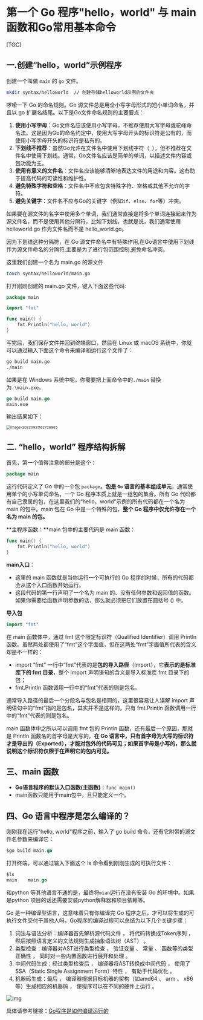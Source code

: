 # 第一个 Go 程序"hello，world" 与 main 函数和Go常用基本命令

[TOC]



## 一.创建“hello，world”示例程序

创建一个叫做 `main` 的 `go` 文件。

```bash
mkdir syntax/helloworld  // 创建存储helloworld示例的文件夹
```

啰嗦一下 Go 的命名规则。Go 源文件总是用全小写字母形式的短小单词命名，并且以.go 扩展名结尾。以下是Go文件命名规则的主要要点：

1. **使用小写字母**：Go文件名应该使用小写字母，不推荐使用大写字母或驼峰命名法。这是因为Go的命名约定中，使用大写字母开头的标识符是公有的，而使用小写字母开头的标识符是私有的。
2. **下划线不推荐**：虽然Go允许在文件名中使用下划线字符（`_`），但不推荐在文件名中使用下划线。通常，Go文件名应该是简单的单词，以描述文件内容或包功能为主。
3. **使用有意义的文件名**：文件名应该能够清晰地表达文件的用途和内容。这有助于提高代码的可读性和维护性。
4. **避免特殊字符和空格**：文件名中不应包含特殊字符、空格或其他不允许的字符。
5. **避免关键字**：文件名不应与Go的关键字（例如`if`、`else`、`for`等）冲突。

如果要在源文件的名字中使用多个单词，我们通常直接是将多个单词连接起来作为源文件名，而不是使用其他分隔符，比如下划线。也就是说，我们通常使用 helloworld.go 作为文件名而不是 hello_world.go。

因为下划线这种分隔符，在 Go 源文件命名中有特殊作用,在Go语言中使用下划线作为源文件命名的分隔符,主要是为了进行包范围控制,避免命名冲突。

这里我们创建一个名为 main.go 的源文件

```bash
touch syntax/helloworld/main.go
```

打开刚刚创建的 main.go 文件，键入下面这些代码:

```go
package main

import "fmt"

func main() {
	fmt.Println("hello, world")
}
```

写完后，我们保存文件并回到终端窗口，然后在 Linux 或 macOS 系统中，你就可以通过输入下面这个命令来编译和运行这个文件了：

```bash
go build main.go
./main
```

如果是在 Windows 系统中呢，你需要把上面命令中的`./main` 替换为`.\main.exe`。

```go
go build main.go
main.exe
```

输出结果如下：

<img src="https://billy.taoxiaoxin.club/md/2023/09/650bfe6f851773093f8fff6d.png" alt="image-20230921162726965" style="zoom: 67%;" />

## 二. “hello，world” 程序结构拆解

首先，第一个值得注意的部分是这个：

```go
package main
```

这行代码定义了 Go 中的一个包 `package`。**包是 `Go` 语言的基本组成单元**，通常使用单个的小写单词命名，一个 Go 程序本质上就是一组包的集合。所有 Go 代码都有自己隶属的包，在这里我们的“hello，world”示例的所有代码都在一个名为 main 的包中。main 包在 Go 中是一个特殊的包，**整个 Go 程序中仅允许存在一个名为 main 的包。**

**主程序函数：**main 包中的主要代码是 main 函数：

```go
func main() {
    fmt.Println("hello, world")
}
```

**main入口**：

+ 这里的 main 函数就是当你运行一个可执行的 Go 程序的时候，所有的代码都会从这个入口函数开始运行。
+ 这段代码的第一行声明了一个名为 main 的、没有任何参数和返回值的函数。如果你需要给函数声明参数的话，那么就必须把它们放置在圆括号 () 中。

**导入包**

```go
import "fmt"
```

在 main 函数体中，通过 fmt 这个限定标识符（Qualified Identifier）调用 Println 函数。虽然两处都使用了“fmt”这个字面值，但在这两处“fmt”字面值所代表的含义却是不一样的：

+ import “fmt” 一行中“fmt”代表的是**包的导入路径**（Import），它**表示的是标准库下的 fmt 目录**，整个 import 声明语句的含义是导入标准库 fmt 目录下的包；
+ fmt.Println 函数调用一行中的“fmt”代表的则是包名。

通常导入路径的最后一个分段名与包名是相同的，这里很容易让人误解 import 声明语句中的“fmt”指的是包名，其实并不是这样的，只有 fmt.Println 函数调用一行中的“fmt”代表的则是包名。

main 函数体中之所以可以调用 fmt 包的 Println 函数，还有最后一个原因，那就是 Println 函数名的首字母是大写的。**在 Go 语言中，只有首字母为大写的标识符才是导出的（Exported），才能对包外的代码可见；如果首字母是小写的，那么就说明这个标识符仅限于在声明它的包内可见。**

## 三、main 函数

+ **Go语言程序的默认入口函数(主函数)**：`func main()`
+ main函数只能用于main包中，且只能定义一个。

## 四、Go 语言中程序是怎么编译的？

刚刚我在运行"hello, world"程序之前，输入了 go build 命令，还有它附带的源文件名参数来编译它：

```go
$go build main.go
```

打开终端，可以通过输入下面这个 ls 命令看到刚刚生成的可执行文件：

```go
$ls
main    main.go
```

和python 等其他语言不通的是，最终将`mian`运行在没有安装 Go 的环境中。如果是python 项目的话还需要安装python解释器和项目依赖等。

Go 是一种编译型语言，这意味着只有你编译完 Go 程序之后，才可以将生成的可执行文件交付于其他人吗，Go程序的编译过程可以总结为以下几个关键步骤：

1. 词法与语法分析：编译器首先解析源代码文件 ， 将代码转换成Token序列 ， 然后按照语言定义的文法规则生成抽象语法树（AST） 。
2. 类型检查：编译器对AST进行类型检查 ， 验证变量 、 常量 、 函数等的类型正确性 ， 同时对一些内置函数进行展开和处理 。
3. 中间代码生成：经过类型检查后 ， 编译器将AST转换成中间代码 ， 使用了SSA（Static Single Assignment Form）特性 ， 有助于代码优化 。
4. 机器码生成：最后 ， 编译器根据目标机器的架构（如amd64 、 arm 、 x86等）生成相应的机器码 ， 使程序可以在不同的硬件上运行 。

![img](https://billy.taoxiaoxin.club/md/2023/09/650c4a9f4bbc5a9754d39edd.gif)

具体请参考链接：[Go程序是如何编译运行的](https://juejin.cn/post/7126725536088326174)
